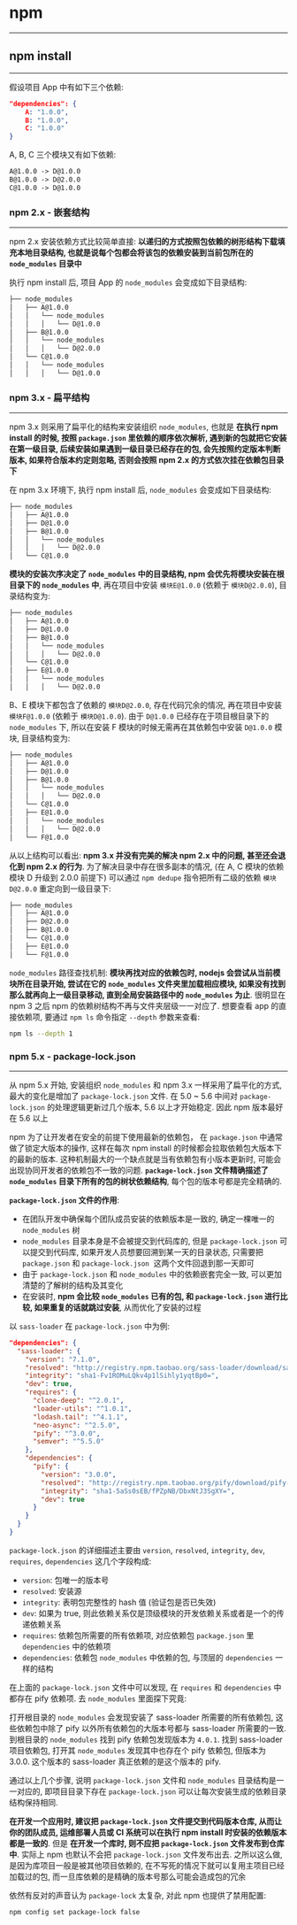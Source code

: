 # npm

---

## npm install

---

假设项目 App 中有如下三个依赖:

```json
"dependencies": {
    A: "1.0.0",
    B: "1.0.0",
    C: "1.0.0"
}
```

A, B, C 三个模块又有如下依赖:

```txt
A@1.0.0 -> D@1.0.0
B@1.0.0 -> D@2.0.0
C@1.0.0 -> D@1.0.0
```

### npm 2.x - 嵌套结构

---

npm 2.x 安装依赖方式比较简单直接: **以递归的方式按照包依赖的树形结构下载填充本地目录结构, 也就是说每个包都会将该包的依赖安装到当前包所在的 `node_modules` 目录中**

执行 npm install 后, 项目 App 的 `node_modules` 会变成如下目录结构:

```txt
├── node_modules
│   ├── A@1.0.0
│   │   └── node_modules
│   │   │   └── D@1.0.0
│   ├── B@1.0.0
│   │   └── node_modules
│   │   │   └── D@2.0.0
│   └── C@1.0.0
│   │   └── node_modules
│   │   │   └── D@1.0.0
```

### npm 3.x - 扁平结构

---

npm 3.x 则采用了扁平化的结构来安装组织 `node_modules`, 也就是 **在执行 npm install 的时候, 按照 `package.json` 里依赖的顺序依次解析, 遇到新的包就把它安装在第一级目录, 后续安装如果遇到一级目录已经存在的包, 会先按照约定版本判断版本, 如果符合版本约定则忽略, 否则会按照 npm 2.x 的方式依次挂在依赖包目录下**

在 npm 3.x 环境下, 执行 npm install 后, `node_modules` 会变成如下目录结构:

```txt
├── node_modules
│   ├── A@1.0.0
│   ├── D@1.0.0
│   ├── B@1.0.0
│   │   └── node_modules
│   │   │   └── D@2.0.0
│   └── C@1.0.0
```

**模块的安装次序决定了 `node_modules` 中的目录结构, npm 会优先将模块安装在根目录下的 `node_modules` 中**, 再在项目中安装 `模块E@1.0.0` (依赖于 `模块D@2.0.0`), 目录结构变为:

```txt
├── node_modules
│   ├── A@1.0.0
│   ├── D@1.0.0
│   ├── B@1.0.0
│   │   └── node_modules
│   │   │   └── D@2.0.0
│   └── C@1.0.0
│   ├── E@1.0.0
│   │   └── node_modules
│   │   │   └── D@2.0.0
```

B、E 模块下都包含了依赖的 `模块D@2.0.0`, 存在代码冗余的情况, 再在项目中安装 `模块F@1.0.0` (依赖于 `模块D@1.0.0`). 由于 `D@1.0.0` 已经存在于项目根目录下的 `node_modules` 下, 所以在安装 F 模块的时候无需再在其依赖包中安装 `D@1.0.0` 模块, 目录结构变为:

```txt
├── node_modules
│   ├── A@1.0.0
│   ├── D@1.0.0
│   ├── B@1.0.0
│   │   └── node_modules
│   │   │   └── D@2.0.0
│   └── C@1.0.0
│   ├── E@1.0.0
│   │   └── node_modules
│   │   │   └── D@2.0.0
│   └── F@1.0.0
```

从以上结构可以看出: **npm 3.x 并没有完美的解决 npm 2.x 中的问题, 甚至还会退化到 npm 2.x 的行为**. 为了解决目录中存在很多副本的情况, (在 A, C 模块的依赖模块 D 升级到 2.0.0 前提下) 可以通过 `npm dedupe` 指令把所有二级的依赖 `模块D@2.0.0` 重定向到一级目录下:

```txt
├── node_modules
│   ├── A@1.0.0
│   ├── D@2.0.0
│   ├── B@1.0.0
│   └── C@1.0.0
│   ├── E@1.0.0
│   └── F@1.0.0
```

`node_modules` 路径查找机制: **模块再找对应的依赖包时, nodejs 会尝试从当前模块所在目录开始, 尝试在它的 `node_modules` 文件夹里加载相应模块, 如果没有找到那么就再向上一级目录移动, 直到全局安装路径中的 `node_modules` 为止**. 很明显在 npm 3 之后 npm 的依赖树结构不再与文件夹层级一一对应了. 想要查看 app 的直接依赖项, 要通过 `npm ls` 命令指定 `--depth` 参数来查看:

```sh
npm ls --depth 1
```

### npm 5.x - package-lock.json

---

从 npm 5.x 开始, 安装组织 `node_modules` 和 npm 3.x 一样采用了扁平化的方式, 最大的变化是增加了 `package-lock.json` 文件. 在 5.0 ~ 5.6 中间对 `package-lock.json` 的处理逻辑更新过几个版本, 5.6 以上才开始稳定. 因此 npm 版本最好在 5.6 以上

npm 为了让开发者在安全的前提下使用最新的依赖包， 在 `package.json` 中通常做了锁定大版本的操作, 这样在每次 npm install 的时候都会拉取依赖包大版本下的最新的版本. 这种机制最大的一个缺点就是当有依赖包有小版本更新时, 可能会出现协同开发者的依赖包不一致的问题. **`package-lock.json` 文件精确描述了 `node_modules` 目录下所有的包的树状依赖结构**, 每个包的版本号都是完全精确的.

**`package-lock.json` 文件的作用**:

- 在团队开发中确保每个团队成员安装的依赖版本是一致的, 确定一棵唯一的 `node_modules` 树
- `node_modules` 目录本身是不会被提交到代码库的, 但是 `package-lock.json` 可以提交到代码库, 如果开发人员想要回溯到某一天的目录状态, 只需要把 `package.json` 和 `package-lock.json`  这两个文件回退到那一天即可
- 由于 `package-lock.json` 和 `node_modules` 中的依赖嵌套完全一致, 可以更加清楚的了解树的结构及其变化
- 在安装时, **npm 会比较 `node_modules` 已有的包, 和 `package-lock.json` 进行比较, 如果重复的话就跳过安装**, 从而优化了安装的过程

以 `sass-loader` 在 `package-lock.json` 中为例:

```json
"dependencies": {
  "sass-loader": {
    "version": "7.1.0",
    "resolved": "http://registry.npm.taobao.org/sass-loader/download/sass-loader-7.1.0.tgz",
    "integrity": "sha1-Fv1ROMuLQkv4p1lSihly1yqtBp0=",
    "dev": true,
    "requires": {
      "clone-deep": "^2.0.1",
      "loader-utils": "^1.0.1",
      "lodash.tail": "^4.1.1",
      "neo-async": "^2.5.0",
      "pify": "^3.0.0",
      "semver": "^5.5.0"
    },
    "dependencies": {
      "pify": {
        "version": "3.0.0",
        "resolved": "http://registry.npm.taobao.org/pify/download/pify-3.0.0.tgz",
        "integrity": "sha1-5aSs0sEB/fPZpNB/DbxNtJ3SgXY=",
        "dev": true
      }
    }
  }
}
```

`package-lock.json` 的详细描述主要由 `version`, `resolved`, `integrity`, `dev`, `requires`, `dependencies` 这几个字段构成:

- `version`: 包唯一的版本号
- `resolved`: 安装源
- `integrity`: 表明包完整性的 hash 值 (验证包是否已失效)
- `dev`: 如果为 true, 则此依赖关系仅是顶级模块的开发依赖关系或者是一个的传递依赖关系
- `requires`: 依赖包所需要的所有依赖项, 对应依赖包 `package.json` 里 `dependencies` 中的依赖项
- `dependencies`: 依赖包 `node_modules` 中依赖的包, 与顶层的 `dependencies` 一样的结构

在上面的 `package-lock.json` 文件中可以发现, 在 `requires` 和 `dependencies` 中都存在 pify 依赖项. 去 `node_modules` 里面探下究竟:

打开根目录的 `node_modules` 会发现安装了 sass-loader 所需要的所有依赖包, 这些依赖包中除了 pify 以外所有依赖包的大版本号都与 sass-loader 所需要的一致.到根目录的 `node_modules` 找到 pify 依赖包发现版本为 `4.0.1`. 找到 sass-loader 项目依赖包, 打开其 `node_modules` 发现其中也存在个 pify 依赖包, 但版本为 3.0.0. 这个版本的 sass-loader 真正依赖的是这个版本的 pify.

通过以上几个步骤, 说明 `package-lock.json` 文件和 `node_modules` 目录结构是一一对应的, 即项目目录下存在 `package-lock.json` 可以让每次安装生成的依赖目录结构保持相同.

**在开发一个应用时, 建议把 `package-lock.json` 文件提交到代码版本仓库, 从而让你的团队成员, 运维部署人员或 CI 系统可以在执行 npm install 时安装的依赖版本都是一致的**. 但是 **在开发一个库时, 则不应把 `package-lock.json` 文件发布到仓库中**. 实际上 npm 也默认不会把 `package-lock.json` 文件发布出去. 之所以这么做, 是因为库项目一般是被其他项目依赖的, 在不写死的情况下就可以复用主项目已经加载过的包, 而一旦库依赖的是精确的版本号那么可能会造成包的冗余

依然有反对的声音认为 `package-lock` 太复杂, 对此 npm 也提供了禁用配置:

```sh
npm config set package-lock false
```
